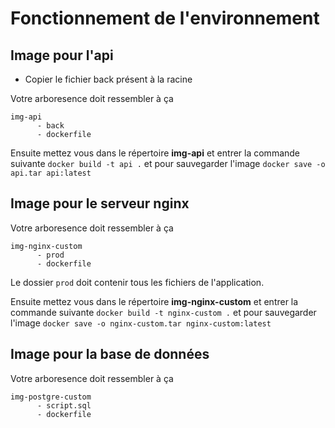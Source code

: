 # Fonctionnement de l'environnement

## Image pour l'api
- Copier le fichier back présent à la racine 

Votre arboresence doit ressembler à ça 
```
img-api
      - back
      - dockerfile
```

Ensuite mettez vous dans le répertoire **img-api** et entrer la commande suivante ```docker build -t api .``` et pour sauvegarder l'image ```docker save -o api.tar api:latest```

## Image pour le serveur nginx 

Votre arboresence doit ressembler à ça 
```
img-nginx-custom
      - prod
      - dockerfile
```
Le dossier ```prod``` doit contenir tous les fichiers de l'application. 

Ensuite mettez vous dans le répertoire **img-nginx-custom** et entrer la commande suivante ```docker build -t nginx-custom .``` et pour sauvegarder l'image ```docker save -o nginx-custom.tar nginx-custom:latest```

## Image pour la base de données
Votre arboresence doit ressembler à ça 
```
img-postgre-custom
      - script.sql
      - dockerfile
```